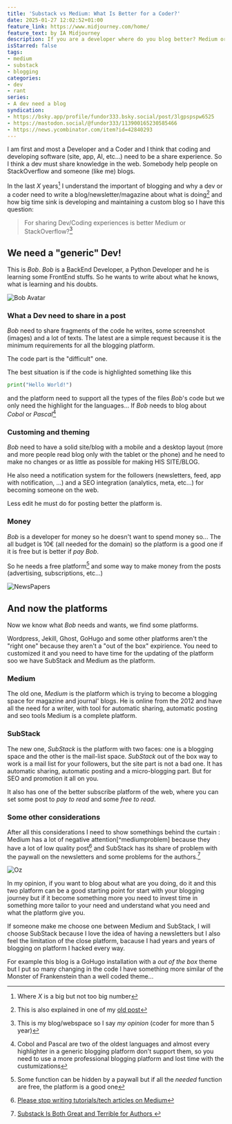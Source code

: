 ```yaml
---
title: 'Substack vs Medium: What Is Better for a Coder?'
date: 2025-01-27 12:02:52+01:00
feature_link: https://www.midjourney.com/home/
feature_text: by IA Midjourney
description: If you are a developer where do you blog better? Medium or Substack?
isStarred: false
tags:
- medium
- substack
- blogging
categories:
- dev
- rant
series:
- A dev need a blog
syndication:
- https://bsky.app/profile/fundor333.bsky.social/post/3lgpspspw6525
- https://mastodon.social/@fundor333/113900165230585466
- https://news.ycombinator.com/item?id=42840293
---
```


I am first and most a Developer and a Coder and I think that coding and developing software (site, app, AI, etc...) need to be a share experience.
So I think a dev must share knowledge in the web. Somebody help people on StackOverflow and someone (like me) blogs.

In the last _X_ years[^1] I understand the important of blogging and why a dev or a coder need to write a blog/newsletter/magazine about what is doing[^2] and how big time sink is developing and maintaining a custom blog so I have this question:

[^1]: Where _X_ is a big but not too big number
[^2]: This is also explained in one of my [old post](https://fundor333.com/post/2020/good-developer-must-be-blogger/)

> For sharing Dev/Coding experiences is better Medium or StackOverflow?[^3]

[^3]: This is my blog/webspace so I say _my opinion_ (coder for more than 5 year)

## We need a "generic" Dev!

This is _Bob_. _Bob_ is a BackEnd Developer, a Python Developer and he is learning some FrontEnd stuffs. So he wants to write about what he knows, what is learning and his doubts.

![Bob Avatar](bob.png)

### What a Dev need to share in a post

_Bob_ need to share fragments of the code he writes, some screenshot (images) and a lot of texts. The latest are a simple request because it is the minimum requirements for all the blogging platform.

The code part is the "difficult" one.

The best situation is if the code is highlighted something like this

``` python
print("Hello World!")
```

and the platform need to support all the types of the files _Bob_'s code but we only need the highlight for the languages...
If _Bob_ needs to blog about _Cobol_ or _Pascal_[^cobol]

[^cobol]: Cobol and Pascal are two of the oldest languages and almost every highlighter in a generic blogging platform don't support them, so you need to use a more professional blogging platform and lost time with the custumizations

### Customing and theming

_Bob_ need to have a solid site/blog with a mobile and a desktop layout (more and more people read blog only with the tablet or the phone) and he need to make no changes or as little as possible for making HIS SITE/BLOG.

He also need a notification system for the followers (newsletters, feed, app with notification, ...) and a SEO integration (analytics, meta, etc...) for becoming someone on the web.

Less edit he must do for posting better the platform is.

### Money

_Bob_ is a developer for money so he doesn't want to spend money so... The all budget is 10€ (all needed for the domain) so the platform is a good one if it is free but is better if _pay_ _Bob_.

So he needs a free platform[^platform_money] and some way to make money from the posts (advertising, subscriptions, etc...)

![NewsPapers](newspaper.png)

[^platform_money]: Some function can be hidden by a paywall but if all the _needed_ function are free, the platform is a good one

## And now the platforms

Now we know what _Bob_ needs and wants, we find some platforms.

Wordpress, Jekill, Ghost, GoHugo and some other platforms aren't the "right one" because they aren't a "out of the box" expirience. You need to customized it and you need to have time for the updating of the platform soo we have SubStack and Medium as the platform.

### Medium

The old one, _Medium_ is the platform which is trying to become a blogging space for magazine and journal' blogs.
He is online from the 2012 and have all the need for a writer, with tool for automatic sharing, automatic posting and seo tools Medium is a complete platform.

### SubStack

The new one, _SubStack_ is the platform with two faces: one is a blogging space and the other is the mail-list space.
_SubStack_ out of the box way to work is a mail list for your followers, but the site part is not a bad one. It has automatic sharing, automatic posting and a micro-blogging part. But for SEO and promotion it all on you.

It also has one of the better subscribe platform of the web, where you can set some post to _pay to read_ and some _free to read_.

### Some other considerations

After all this considerations I need to show somethings behind the curtain : Medium has a lot of negative attention[^mediumproblem] because they have a lot of low quality post[^otherproblem] and SubStack has its share of problem with the paywall on the newsletters and some problems for the authors.[^newsletters]

![Oz](oz.png)

[^newsletters]: [Substack Is Both Great and Terrible for Authors
](https://janefriedman.com/substack-is-both-great-and-terrible-for-authors/)

[^mediumprolem]: [Why did medium.com "fail"?](https://news.ycombinator.com/item?id=34743772)
[^otherproblem]: [Please stop writing tutorials/tech articles on Medium](https://news.ycombinator.com/item?id=24942037)

In my opinion, if you want to blog about what are you doing, do it and this two platform can be a good starting point for start with your blogging journey but if it become something more you need to invest time in something more tailor to your need and understand what you need and what the platform give you.

If someone make me choose one between Medium and SubStack, I will choose SubStack because I love the idea of having a newsletters but I also feel the limitation of the close platform, bacause I had years and years of blogging on platform I hacked every way.

For example this blog is a GoHugo installation with a _out of the box_ theme but I put so many changing in the code I have something more similar of the Monster of Frankenstein than a well coded theme...
